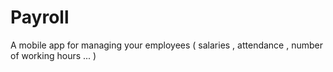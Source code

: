 # Payroll
A mobile app for managing your employees ( salaries , attendance , number of working hours ... ) 
